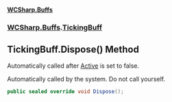 #### [WCSharp\.Buffs](README.md 'README')
### [WCSharp\.Buffs](WCSharp.Buffs.md 'WCSharp\.Buffs').[TickingBuff](WCSharp.Buffs.TickingBuff.md 'WCSharp\.Buffs\.TickingBuff')

## TickingBuff\.Dispose\(\) Method

Automatically called after [Active](WCSharp.Buffs.Buff.Active.md 'WCSharp\.Buffs\.Buff\.Active') is set to false\.

Automatically called by the system. Do not call yourself.

```csharp
public sealed override void Dispose();
```